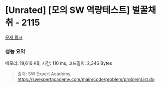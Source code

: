 # [Unrated] [모의 SW 역량테스트] 벌꿀채취 - 2115 

[문제 링크](https://swexpertacademy.com/main/code/problem/problemDetail.do?contestProbId=AV5V4A46AdIDFAWu) 

### 성능 요약

메모리: 19,616 KB, 시간: 110 ms, 코드길이: 2,346 Bytes



> 출처: SW Expert Academy, https://swexpertacademy.com/main/code/problem/problemList.do